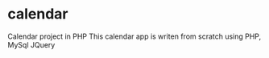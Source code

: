 # calendar
Calendar project in PHP
This calendar app is writen from scratch using PHP, MySql JQuery
